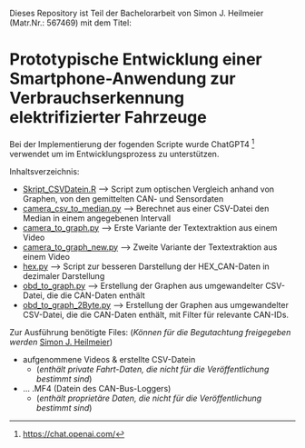 Dieses Repository ist Teil der Bachelorarbeit von Simon J. Heilmeier (Matr.Nr.: 567469) mit dem Titel:

# Prototypische Entwicklung einer Smartphone-Anwendung zur Verbrauchserkennung elektrifizierter Fahrzeuge

Bei der Implementierung der fogenden Scripte wurde ChatGPT4 [^1] verwendet um im Entwicklungsprozess zu unterstützen.

Inhaltsverzeichnis:

- [Skript_CSVDatein.R](https://github.com/567469/graphs_obd/blob/master/Skript_CSVDatein.R)  --> Script zum optischen Vergleich anhand von Graphen, von den gemittelten CAN- und Sensordaten
- [camera_csv_to_median.py](https://github.com/567469/graphs_obd/blob/master/camera_csv_to_median.py)  --> Berechnet aus einer CSV-Datei den Median in einem angegebenen Intervall 
- [camera_to_graph.py](https://github.com/567469/graphs_obd/blob/master/camera_to_graph.py)  --> Erste Variante der Textextraktion aus einem Video
- [camera_to_graph_new.py](https://github.com/567469/graphs_obd/blob/master/camera_to_graph_new.py)  --> Zweite Variante der Textextraktion aus einem Video
- [hex.py](https://github.com/567469/graphs_obd/blob/master/hex.py)  --> Script zur besseren Darstellung der HEX_CAN-Daten in dezimaler Darstellung
- [obd_to_graph.py](https://github.com/567469/graphs_obd/blob/master/obd_to_graph.py)  --> Erstellung der Graphen aus umgewandelter CSV-Datei, die die CAN-Daten enthält
- [obd_to_graph_2Byte.py](https://github.com/567469/graphs_obd/blob/master/obd_to_graph_2Byte.py)  --> Erstellung der Graphen aus umgewandelter CSV-Datei, die die CAN-Daten enthält, mit Filter für relevante CAN-IDs.

Zur Ausführung benötigte Files: (*Können für die Begutachtung freigegeben werden* [Simon J. Heilmeier](mailto:567469@fom-net.de?subject=[GitHub]%20Daten-Freigabe))

- aufgenommene Videos & erstellte CSV-Datein
  - (*enthält private Fahrt-Daten, die nicht für die Veröffentlichung bestimmt sind*) 
- ... .MF4 (Datein des CAN-Bus-Loggers)
  - (*enthält proprietäre Daten, die nicht für die Veröffentlichung bestimmt sind*)


[^1]: https://chat.openai.com/

